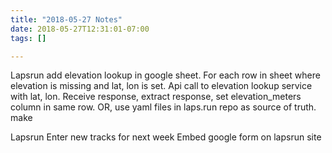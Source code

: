 ```yaml
---
title: "2018-05-27 Notes"
date: 2018-05-27T12:31:01-07:00
tags: []

---
```


<!--more-->
Lapsrun add elevation lookup in google sheet. For each row in sheet where elevation is missing and lat, lon is set. Api call to elevation lookup service with lat, lon. Receive response, extract response, set elevation_meters column in same row. OR, use yaml files in laps.run repo as source of truth. make

Lapsrun Enter new tracks for next week
Embed google form on lapsrun site
